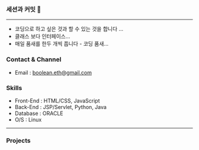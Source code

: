 ### 세션과 커밋  👋

<hr>

- 코딩으로 하고 싶은 것과 할 수 있는 것을 합니다 ...
- 클래스 보다 인터페이스...
- 매일 품새를 한두 개씩 풉니다 - 코딩 품새...

### Contact & Channel
- Email : boolean.eth@gmail.com
### Skills
- Front-End : HTML/CSS, JavaScript
- Back-End : JSP/Servlet, Python, Java
- Database : ORACLE
- O/S : Linux

<hr>

### Projects

